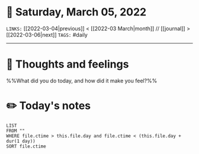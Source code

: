 # 📅 Saturday, March 05, 2022
`LINKS:` [[2022-03-04|previous]] < [[2022-03 March|month]] // [[journal]] > [[2022-03-06|next]] 
`TAGS:` #daily

---
# 💭 Thoughts and feelings
%%What did you do today, and how did it make you feel?%%

# ✏️ Today's notes
```dataview
LIST 
FROM ""
WHERE file.ctime > this.file.day and file.ctime < (this.file.day + dur(1 day))
SORT file.ctime
```
